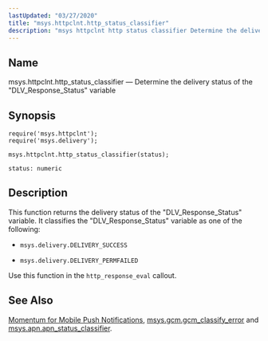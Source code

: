 ```yaml
---
lastUpdated: "03/27/2020"
title: "msys.httpclnt.http_status_classifier"
description: "msys httpclnt http status classifier Determine the delivery status of the DLV Response Status variable msys httpclnt http status classifier status This function returns the delivery status of the DLV Response Status variable It classifies the DLV Response Status variable as one of the following msys delivery DELIVERY SUCCESS msys..."
---
```


<a name="lua.ref.msys.httpclnt.http_status_classifier"></a> 
## Name

msys.httpclnt.http_status_classifier — Determine the delivery status of the "DLV_Response_Status" variable

<a name="idp15293120"></a> 
## Synopsis

```
require('msys.httpclnt');
require('msys.delivery');
```

`msys.httpclnt.http_status_classifier(status);`

`status: numeric`<a name="idp15296864"></a> 
## Description

This function returns the delivery status of the "DLV_Response_Status" variable. It classifies the "DLV_Response_Status" variable as one of the following:

*   `msys.delivery.DELIVERY_SUCCESS`

*   `msys.delivery.DELIVERY_PERMFAILED`

Use this function in the `http_response_eval` callout.

<a name="idp15302896"></a> 
## See Also

[Momentum for Mobile Push Notifications](/momentum/3/3-push), [msys.gcm.gcm_classify_error](/momentum/4/lua/ref-msys-gcm-gcm-classify-error) and [msys.apn.apn_status_classifier](/momentum/4/lua/ref-msys-apn-apn-status-classifier).